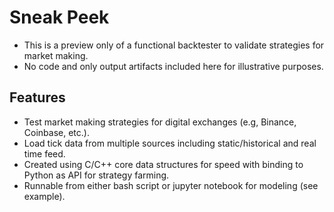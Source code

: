 # Sneak Peek #
* This is a preview only of a functional backtester to validate strategies for market making.
* No code and only output artifacts included here for illustrative purposes.


## Features ##
* Test market making strategies for digital exchanges (e.g, Binance, Coinbase, etc.).
* Load tick data from multiple sources including static/historical and real time feed.
* Created using C/C++ core data structures for speed with binding to Python as API for strategy farming.
* Runnable from either bash script or jupyter notebook for modeling (see example).
